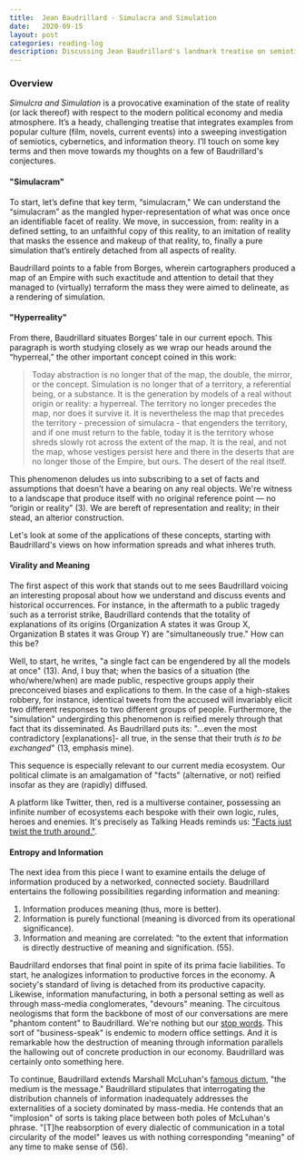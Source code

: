 ```yaml
---
title:  Jean Baudrillard - Simulacra and Simulation
date:   2020-09-15
layout: post
categories: reading-log
description: Discussing Jean Baudrillard's landmark treatise on semiotics and information theory.
---
```


### Overview

*Simulcra and Simulation* is a provocative examination of the state of reality (or lack thereof) with respect to the modern political economy and media atmosphere. It’s a heady, challenging treatise that integrates examples from popular culture (film, novels, current events) into a sweeping investigation of semiotics, cybernetics, and information theory. I’ll touch on some key terms and then move towards my thoughts on a few of Baudrillard's conjectures. 

#### "Simulacram"

To start, let’s define that key term, “simulacram," We can understand the “simulacram” as the mangled hyper-representation of what was once once an identifiable facet of reality. We move, in succession, from:
reality in a defined setting, to
an unfaithful copy of this reality, to
an imitation of reality that masks the essence and makeup of that reality, to, finally
a pure simulation that’s entirely detached from all aspects of reality. 

Baudrillard points to a fable from Borges, wherein cartographers produced a map of an Empire with such exactitude and attention to detail that they managed to (virtually) terraform the mass they were aimed to delineate, as a rendering of simulation. 

#### "Hyperreality"

From there, Baudrillard situates Borges’ tale in our current epoch. This paragraph is worth studying closely as we wrap our heads around the “hyperreal,” the other important concept coined in this work: 

>Today abstraction is no longer that of the map, the double, the mirror, or the concept. Simulation is 
>no longer that of a territory, a referential being, or a substance. It is the generation by models of a 
>real without origin or reality: a hyperreal. The territory no longer precedes the map, nor does it 
>survive it. It is nevertheless the map that precedes the territory - precession of simulacra - that 
>engenders the territory, and if one must return to the fable, today it is the territory whose shreds 
>slowly rot across the extent of the map. It is the real, and not the map, whose vestiges persist here 
>and there in the deserts that are no longer those of the Empire, but ours. The desert of the real itself.

This phenomenon deludes us into subscribing to a set of facts and assumptions that doesn’t have a bearing on any real objects. We're witness to a landscape that produce itself with no original reference point — no “origin or reality” (3). We are bereft of representation and reality; in their stead, an alterior construction.

Let's look at some of the applications of these concepts, starting with Baudrillard's views on how information spreads and what inheres truth.

#### Virality and Meaning

The first aspect of this work that stands out to me sees Baudrillard voicing an interesting proposal about how we understand and discuss events and historical occurrences. For instance, in the aftermath to a public tragedy such as a terrorist strike, Baudrillard contends that the totality of explanations of its origins (Organization A states it was Group X, Organization B states it was Group Y) are "simultaneously true." How can this be? 

Well, to start, he writes, "a single fact can be engendered by all the models at once" (13). And, I buy that; when the basics of a situation (the who/where/when) are made public, respective groups apply their preconceived biases and explications to them. In the case of a high-stakes robbery, for instance, identical tweets from the accused will invariably elicit two different responses to two different groups of people. Furthermore, the "simulation" undergirding this phenomenon is reified merely through that fact that its disseminated. As Baudrillard puts its: "...even the most contradictory [explanations]- all true, in the sense that their truth *is to be exchanged*" (13, emphasis mine).

This sequence is especially relevant to our current media ecosystem. Our political climate is an amalgamation of "facts" (alternative, or not) reified insofar as they are (rapidly) diffused. 

A platform like Twitter, then, red  is a multiverse container, possessing an infinite number of ecosystems each bespoke with their own logic, rules, heroes and enemies. It's precisely as Talking Heads reminds us: ["Facts just twist the truth around."](https://www.youtube.com/watch?v=ICv27M744Bs&ab_channel=akischerokee).

#### Entropy and Information

The next idea from this piece I want to examine entails the deluge of information produced by a networked, connected society. Baudrillard entertains the following possibilities regarding information and meaning:
1. Information produces meaning (thus, more is better).
2. Information is purely functional (meaning is divorced from its operational significance).
3. Information and meaning are correlated: "to the extent that information is directly destructive of meaning and signification. (55).

Baudrillard endorses that final point in spite of its prima facie liabilities. To start, he analogizes information to productive forces in the economy. A society's standard of living is detached from its productive capacity. Likewise, information manufacturing, in both a personal setting as well as through mass-media conglomerates, "devours" meaning. The circuitous neologisms that form the backbone of most of our conversations are mere "phantom content" to Baudrillard. We're nothing but our [stop words](https://amaral.northwestern.edu/media/publication_pdfs/s42256-019-0112-6.pdf). This sort of "business-speak" is endemic to modern office settings. And it is remarkable how the destruction of meaning through information parallels the hallowing out of concrete production in our economy. Baudrillard was certainly onto something here.

To continue, Baudrillard extends Marshall McLuhan's [famous dictum](https://en.wikipedia.org/wiki/The_medium_is_the_message), "the medium is the message." Baudrillard stipulates that interrogating the distribution channels of information inadequately addresses the externalities of a society dominated by mass-media. He contends that an "implosion" of sorts is taking place between both poles of McLuhan's phrase. "[T]he reabsorption of every dialectic of communication in a total circularity of the model" leaves us with nothing corresponding "meaning" of any time to make sense of (56).